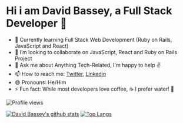 ### <h1> Hi i am David Bassey, a Full Stack Developer 👋</h1>


- 🌱 Currently learning Full Stack Web Development (Ruby on Rails, JavaScript and React)
- 👯 I’m looking to collaborate on  JavaScript, React and Ruby on Rails Project
- 💬 Ask me about Anything Tech-Related, I'm happy to help :v:
- 📫 How to reach me: [Twitter](https://twitter.com/Davidosky007), [Linkedin](https://www.linkedin.com/in/david-bassey-2b9671199/)
- 😄 Pronouns: He/Him
- ⚡ Fun fact: While most developers love coffee, :coffee: I prefer water! :cup_with_straw:

![Profile views](https://gpvc.arturio.dev/davidosky007)

[![David Bassey's github stats](https://github-readme-stats.vercel.app/api?username=Davidosky007&count_private=true&show_icons=true&theme=radical)](https://github.com/anuraghazra/github-readme-stats)  [![Top Langs](https://github-readme-stats.vercel.app/api/top-langs/?username=Davidosky007&show_icons=true&theme=radical&layout=compact)](https://github.com/anuraghazra/github-readme-stats)


 

